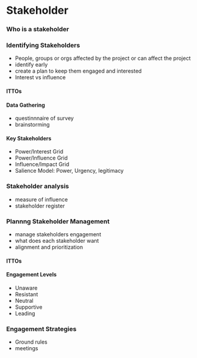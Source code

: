 # Stakeholder

### Who is a stakeholder

### Identifying Stakeholders

- People, groups or orgs affected by the project or can affect the project
- identify early
- create a plan to keep them engaged and interested
- Interest vs influence

#### ITTOs

#### Data Gathering

- questinnnaire of survey
- brainstorming

#### Key Stakeholders

- Power/Interest Grid
- Power/Influence Grid
- Influence/Impact Grid
- Salience Model: Power, Urgency, legitimacy

### Stakeholder analysis

- measure of influence
- stakeholder register

### Plannng Stakeholder Management

- manage stakeholders engagement
- what does each stakeholder want
- alignment and prioritization

#### ITTOs

#### Engagement Levels

- Unaware
- Resistant
- Neutral
- Supportive
- Leading

### Engagement Strategies

- Ground rules
- meetings
